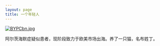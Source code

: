```yaml
---
layout: page
title: 一个年轻人
---
```


<a href="https://imgchr.com/i/BYPCbn"><img src="https://s1.ax1x.com/2020/10/29/BYPCbn.jpg" alt="BYPCbn.jpg" border="0" /></a>

阿尔茨海默症疑似患者，现阶段致力于欧美市场出海。养了一只猫，名布姓丁。



